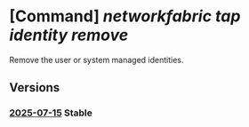 # [Command] _networkfabric tap identity remove_

Remove the user or system managed identities.

## Versions

### [2025-07-15](/Resources/mgmt-plane/L3N1YnNjcmlwdGlvbnMve30vcmVzb3VyY2Vncm91cHMve30vcHJvdmlkZXJzL21pY3Jvc29mdC5tYW5hZ2VkbmV0d29ya2ZhYnJpYy9uZXR3b3JrdGFwcy97fQ==/2025-07-15.xml) **Stable**

<!-- mgmt-plane /subscriptions/{}/resourcegroups/{}/providers/microsoft.managednetworkfabric/networktaps/{} 2025-07-15 identity -->
